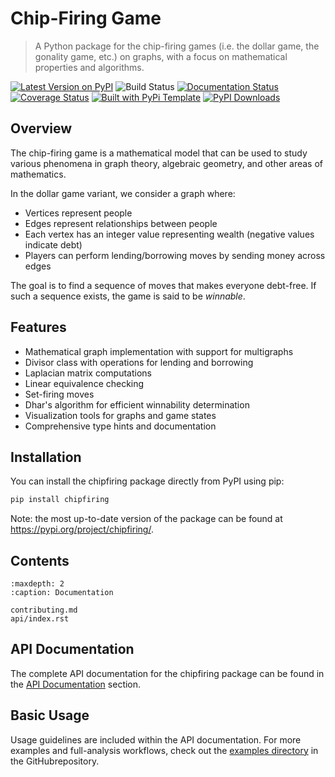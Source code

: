# Chip-Firing Game

> A Python package for the chip-firing games (i.e. the dollar game, the gonality game, etc.) on graphs, with a focus on mathematical properties and algorithms.

[![Latest Version on PyPI](https://img.shields.io/pypi/v/chipfiring.svg)](https://pypi.python.org/pypi/chipfiring/)
![Build Status](https://github.com/DhyeyMavani2003/chipfiring/actions/workflows/test.yaml/badge.svg)
[![Documentation Status](https://readthedocs.org/projects/chipfiring/badge/?version=latest)](https://chipfiring.readthedocs.io/en/latest/?badge=latest)
[![Coverage Status](https://coveralls.io/repos/github/DhyeyMavani2003/chipfiring/badge.svg?branch=main)](https://coveralls.io/github/DhyeyMavani2003/chipfiring?branch=main)
[![Built with PyPi Template](https://img.shields.io/badge/PyPi_Template-v0.8.0-blue.svg)](https://github.com/christophevg/pypi-template)
[![PyPI Downloads](https://static.pepy.tech/badge/chipfiring)](https://pepy.tech/projects/chipfiring)

## Overview

The chip-firing game is a mathematical model that can be used to study various phenomena in graph theory, algebraic geometry, and other areas of mathematics. 

In the dollar game variant, we consider a graph where:

- Vertices represent people
- Edges represent relationships between people
- Each vertex has an integer value representing wealth (negative values indicate debt)
- Players can perform lending/borrowing moves by sending money across edges

The goal is to find a sequence of moves that makes everyone debt-free. If such a sequence exists, the game is said to be *winnable*.

## Features

- Mathematical graph implementation with support for multigraphs
- Divisor class with operations for lending and borrowing
- Laplacian matrix computations
- Linear equivalence checking
- Set-firing moves
- Dhar's algorithm for efficient winnability determination
- Visualization tools for graphs and game states
- Comprehensive type hints and documentation

## Installation

You can install the chipfiring package directly from PyPI using pip:

```bash
pip install chipfiring
```

Note: the most up-to-date version of the package can be found at https://pypi.org/project/chipfiring/.

## Contents

```{toctree}
:maxdepth: 2
:caption: Documentation

contributing.md
api/index.rst
```

## API Documentation

The complete API documentation for the chipfiring package can be found in the [API Documentation](api/index) section.

## Basic Usage

Usage guidelines are included within the API documentation. For more examples and full-analysis workflows, check out the [examples directory](https://github.com/DhyeyMavani2003/chipfiring/tree/main/examples) in the GitHubrepository.

